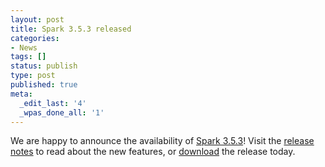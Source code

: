```yaml
---
layout: post
title: Spark 3.5.3 released
categories:
- News
tags: []
status: publish
type: post
published: true
meta:
  _edit_last: '4'
  _wpas_done_all: '1'
---
```

We are happy to announce the availability of <a href="{{site.baseurl}}/releases/spark-release-3-5-3.html" title="Spark Release 3.5.3">Spark 3.5.3</a>! Visit the <a href="{{site.baseurl}}/releases/spark-release-3-5-3.html" title="Spark Release 3.5.3">release notes</a> to read about the new features, or <a href="{{site.baseurl}}/downloads.html">download</a> the release today.
